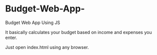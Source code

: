 # Budget-Web-App-
Budget Web App Using JS

It basically calculates your budget based on income and expenses you enter.

Just open index.html using any browser.
